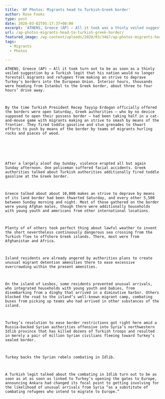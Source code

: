 ```yaml
---
title: 'AP Photos: Migrants head to Turkish-Greek border'
author: Rose Fooks
type: post
date: 2020-03-02T05:17:37+00:00
excerpt: 'ATHENS, Greece (AP) — All it took was a thinly veiled suggestion by a Turkish official that his country would no longer prevent migrants and refugees from trying to cross Turkey’s borders into the European Union. Within hours, thousands were heading from Istanbul to the Greek border, about three to four hours’ drive away.By the&hellip;'
url: /ap-photos-migrants-head-to-turkish-greek-border/
featured_image: /wp-content/uploads/2020/03/3467/ap-photos-migrants-head-to-turkish-greek-border.jpg
tags:
  - Migrants
  - Photos

---
```

  
    ATHENS, Greece (AP) — All it took turn out to be as soon as a thinly veiled suggestion by a Turkish legit that his nation would no longer forestall migrants and refugees from making an strive to deprave Turkey’s borders into the European Union. Interior hours, thousands were heading from Istanbul to the Greek border, about three to four hours’ drive away.
  
  
  
    By the time Turkish President Recep Tayyip Erdogan officially offered the borders were open Saturday, Greek authorities — who by no device supposed to open their possess border — had been taking half in a cat-and-mouse game with migrants making an strive to smash by means of the frontier. They fired toddle gasoline and stun grenades to thwart efforts to push by means of the border by teams of migrants hurling rocks and pieces of wood.
  
  
  
  
  
  
    After a largely aloof day Sunday, violence erupted all but again Sunday afternoon. One policeman suffered facial accidents. Greek authorities talked about Turkish authorities additionally fired toddle gasoline at the Greek border.
  
  
  
    Greece talked about about 10,000 makes an strive to deprave by means of its land border had been thwarted Saturday, and every other 5,500 between Sunday morning and night. Most of those gathered on the border were young Afghan males, though there were additionally households with young youth and americans from other international locations.
  
  
  
    Plenty of of others took perfect thing about lawful weather to invent the short nevertheless continuously dangerous sea crossing from the Turkish flee to offshore Greek islands. There, most were from Afghanistan and Africa.
  
  
  
    Island residents are already angered by authorities plans to create unusual migrant detention amenities there to ease excessive overcrowding within the present amenities.
  
  
  
    On the island of Lesbos, some residents prevented unusual arrivals, who integrated households with young youth and babies, from disembarking from a dinghy that arrived in a diminutive harbor. Others blocked the road to the island’s well-known migrant camp, combating buses from picking up teams who had arrived in other substances of the island.
  
  
  
    Turkey’s resolution to ease border restrictions got right here amid a Russia-backed Syrian authorities offensive into Syria’s northwestern Idlib province that has killed dozens of Turkish troops and resulted in merely a pair of million Syrian civilians fleeing toward Turkey’s sealed border.
  
  
  
    Turkey backs the Syrian rebels combating in Idlib.
  
  
  
    A Turkish legit talked about the combating in Idlib turn out to be as soon as at as soon as linked to Turkey’s opening the gates to Europe, announcing Ankara had changed its focal point to getting involving for the likelihood of unusual arrivals from Syria “as a substitute of combating refugees who intend to migrate to Europe.”
  
